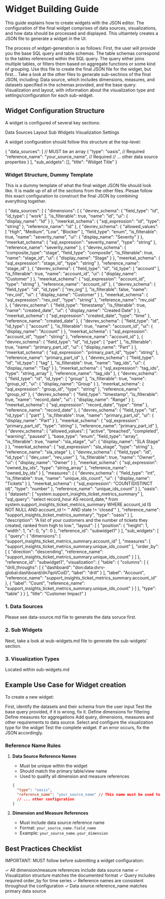# Widget Building Guide

This guide explains how to create widgets with the JSON editor. The configuration of the final widget comprises of data sources, visualizations, and how data should be processed and displayed. This ultiamtely creates a JSON file to generate a widget in the UI.

The process of widget-generation is as follows:
First, the user will provide you the base SQL query and table schemas.
The table schemas correspond to the tables referenced within the SQL query. The query either joins multiple tables, or filters them based on aggregate functions or some kind of grouping.
Use this file to create the final JSON file for the widget, but first...
Take a look at the other files to generate sub-sectinos of the final JSON, including:
Data source, which includes dimensions, measures, and datasets specified in the schemas provided, and the base query.
Visualization and layout, with information about the visualization type and settings/configuration for each sub-widget.

## Widget Configuration Structure

A widget is configured of several key sections:

Data Sources
Layout
Sub Widgets
Visualization Settings

A widget configuration should follow this structure at the top-level:

{
"data_sources": [ // MUST be an array
{
"type": "oasis", // Required
"reference_name": "your_source_name", // Required
// ... other data source properties
}
],
"sub_widgets": [],
"title": "Widget Title"
}

### Widget Structure, Dummy Template

This is a dummy template of what the final widget JSON file should look like.
It is made up of all of the sections from the other files.
Plesae follow this exact configuration to construct the final JSON by combining everything together.

{
"data_sources": [
{
"dimensions": [
{
"devrev_schema": {
"field_type": "id",
"id_type": [
"work"
],
"is_filterable": true,
"name": "id",
"ui": {
"display_name": "Id"
}
},
"meerkat_schema": {
"sql_expression": "id",
"type": "string"
},
"reference_name": "id"
},
{
"devrev_schema": {
"allowed_values": [
"High",
"Medium",
"Low",
"Blocker"
],
"field_type": "enum",
"is_filterable": true,
"name": "severity_name",
"ui": {
"display_name": "Severity"
}
},
"meerkat_schema": {
"sql_expression": "severity_name",
"type": "string"
},
"reference_name": "severity_name"
},
{
"devrev_schema": {
"composite_type": "stage",
"field_type": "composite",
"is_filterable": true,
"name": "stage_id",
"ui": {
"display_name": "Stage"
}
},
"meerkat_schema": {
"sql_expression": "stage_id",
"type": "string"
},
"reference_name": "stage_id"
},
{
"devrev_schema": {
"field_type": "id",
"id_type": [
"account"
],
"is_filterable": true,
"name": "account_id",
"ui": {
"display_name": "Customer"
}
},
"meerkat_schema": {
"sql_expression": "account_id",
"type": "string"
},
"reference_name": "account_id"
},
{
"devrev_schema": {
"field_type": "id",
"id_type": [
"rev_org"
],
"is_filterable": false,
"name": "rev_oid",
"ui": {
"display_name": "Customer"
}
},
"meerkat_schema": {
"sql_expression": "rev_oid",
"type": "string"
},
"reference_name": "rev_oid"
},
{
"devrev_schema": {
"field_type": "timestamp",
"is_filterable": true,
"name": "created_date",
"ui": {
"display_name": "Created Date"
}
},
"meerkat_schema": {
"sql_expression": "created_date",
"type": "time"
},
"reference_name": "created_date"
},
{
"devrev_schema": {
"field_type": "id",
"id_type": [
"account"
],
"is_filterable": true,
"name": "account_id",
"ui": {
"display_name": "Account"
}
},
"meerkat_schema": {
"sql_expression": "account_id",
"type": "string"
},
"reference_name": "account_id"
},
{
"devrev_schema": {
"field_type": "id",
"id_type": [
"part"
],
"is_filterable": true,
"name": "primary_part_id",
"ui": {
"display_name": "Part"
}
},
"meerkat_schema": {
"sql_expression": "primary_part_id",
"type": "string"
},
"reference_name": "primary_part_id"
},
{
"devrev_schema": {
"field_type": "id",
"id_type": [
"tag"
],
"is_filterable": true,
"name": "tag_ids",
"ui": {
"display_name": "Tag"
}
},
"meerkat_schema": {
"sql_expression": "tag_ids",
"type": "string_array"
},
"reference_name": "tag_ids"
},
{
"devrev_schema": {
"field_type": "id",
"id_type": [
"group"
],
"is_filterable": true,
"name": "group_id",
"ui": {
"display_name": "Group"
}
},
"meerkat_schema": {
"sql_expression": "group_id",
"type": "string"
},
"reference_name": "group_id"
},
{
"devrev_schema": {
"field_type": "timestamp",
"is_filterable": true,
"name": "record_date",
"ui": {
"display_name": "Range"
}
},
"meerkat_schema": {
"sql_expression": "record_date",
"type": "time"
},
"reference_name": "record_date"
},
{
"devrev_schema": {
"field_type": "id",
"id_type": [
"part"
],
"is_filterable": true,
"name": "primary_part_id",
"ui": {
"display_name": "Part"
}
},
"meerkat_schema": {
"sql_expression": "primary_part_id",
"type": "string"
},
"reference_name": "primary_part_id"
},
{
"devrev_schema": {
"allowed_values": [
"active",
"breached",
"completed",
"warning",
"paused"
],
"base_type": "enum",
"field_type": "array",
"is_filterable": true,
"name": "sla_stage",
"ui": {
"display_name": "SLA Stage"
}
},
"meerkat_schema": {
"sql_expression": "sla_stage",
"type": "string"
},
"reference_name": "sla_stage"
},
{
"devrev_schema": {
"field_type": "id",
"id_type": [
"dev_user",
"rev_user"
],
"is_filterable": true,
"name": "Owner",
"ui": {
"display_name": "Owner"
}
},
"meerkat_schema": {
"sql_expression": "owned_by_ids",
"type": "string_array"
},
"reference_name": "owned_by_ids"
}
],
"measures": [
{
"devrev_schema": {
"field_type": "int",
"is_filterable": true,
"name": "unique_ids_count",
"ui": {
"display_name": "Tickets"
}
},
"meerkat_schema": {
"sql_expression": "COUNT(DISTINCT id)",
"type": "number"
},
"reference_name": "unique_ids_count"
}
],
"oasis": {
"datasets": [
"system.support_insights_ticket_metrics_summary"
],
"sql_query": "select record_hour AS record_date,\* from system.support_insights_ticket_metrics_summary WHERE account_id IS NOT NULL AND account_id != '' AND state != 'closed'"
},
"reference_name": "support_insights_ticket_metrics_summary",
"type": "oasis"
}
],
"description": "A list of your customers and the number of tickets they created, ranked from high to low.",
"layout": [
{
"position": {
"height": 1,
"width": 1,
"x": 0,
"y": 0
},
"reference_id": "subwidget1"
}
],
"sub_widgets": [
{
"query": {
"dimensions": [
"support_insights_ticket_metrics_summary.account_id"
],
"measures": [
"support_insights_ticket_metrics_summary.unique_ids_count"
],
"order_by": [
{
"direction": "descending",
"reference_name": "support_insights_ticket_metrics_summary.unique_ids_count"
}
]
},
"reference_id": "subwidget1",
"visualization": {
"table": {
"columns": [
{
"drill_throughs": [
{
"dashboard": "don:data:dvrv-global:dashboard/dn7qoVCoiD",
"label": "drill"
}
],
"label": "Account",
"reference_name": "support_insights_ticket_metrics_summary.account_id"
},
{
"label": "Count",
"reference_name": "support_insights_ticket_metrics_summary.unique_ids_count"
}
]
},
"type": "table"
}
}
],
"title": "Customer Impact"
}

### 1. Data Sources

Please see data-source.md file to generate the data soruce first.

### 2. Sub Widgets

Next, take a look at wub-widgets.md file to generate the sub-widgets' section.

### 3. Visualization Types

Located within sub-widgets.md

## Example Use Case for Widget creation

To create a new widget:

First, identify the datasets and their schema from the user input
Test the base query provided, if it is wrong, fix it.
Define dimensions for filtering
Define measures for aggregations
Add query, dimensions, measures and other requirements to data source.
Select and configure the visualization type for the widget
Test the complete widget. If an error occurs, fix the JSON accordingly.

### Reference Name Rules

1. **Data Source Reference Names**

   - Must be unique within the widget
   - Should match the primary table/view name
   - Used to qualify all dimension and measure references

   ```json
   {
     "type": "oasis",
     "reference_name": "your_source_name" // This name must be used to qualify fields
     // ... other configuration
   }
   ```

2. **Dimension and Measure References**
   - Must include data source reference name
   - Format: `your_source_name.field_name`
   - Example: `your_source_name.your_dimension`

## Best Practices Checklist

IMPORTANT: MUST follow before submitting a widget configuration:

✓ All dimension/measure references include data source name
✓ Visualization structure matches the documented format
✓ Query includes required order_by for time series
✓ Reference names are consistent throughout the configuration
✓ Data source reference_name matches primary data source
